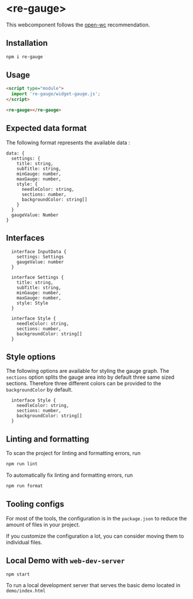 # \<re-gauge>

This webcomponent follows the [open-wc](https://github.com/open-wc/open-wc) recommendation.

## Installation

```bash
npm i re-gauge
```

## Usage

```html
<script type="module">
  import 're-gauge/widget-gauge.js';
</script>

<re-gauge></re-gauge>
```

## Expected data format

The following format represents the available data :
```
data: {
  settings: {
    title: string,
    subTitle: string,
    minGauge: number,
    maxGauge: number,
    style: {
      needleColor: string,
      sections: number,
      backgroundColor: string[]
    }
  }
  gaugeValue: Number
}
```

## Interfaces

```
  interface InputData {
    settings: Settings
    gaugeValue: number
  }
```
```
  interface Settings {
    title: string,
    subTitle: string,
    minGauge: number,
    maxGauge: number,
    style: Style
  }
```
```
  interface Style {
    needleColor: string,
    sections: number,
    backgroundColor: string[]
  }
```

## Style options
The following options are available for styling the gauge graph.
The `sections` option splits the gauge area into by default three same sized sections. Therefore three different colors can be provided to the `backgroundColor` by default.
```
  interface Style {
    needleColor: string,
    sections: number,
    backgroundColor: string[]
  }
```

## Linting and formatting

To scan the project for linting and formatting errors, run

```bash
npm run lint
```

To automatically fix linting and formatting errors, run

```bash
npm run format
```


## Tooling configs

For most of the tools, the configuration is in the `package.json` to reduce the amount of files in your project.

If you customize the configuration a lot, you can consider moving them to individual files.

## Local Demo with `web-dev-server`

```bash
npm start
```

To run a local development server that serves the basic demo located in `demo/index.html`
